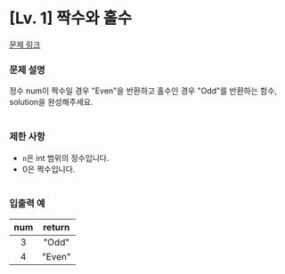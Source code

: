 # [Lv. 1] 짝수와 홀수
[문제 링크](https://school.programmers.co.kr/learn/courses/30/lessons/12937?language=python3) 

### 문제 설명
정수 num이 짝수일 경우 "Even"을 반환하고 홀수인 경우 "Odd"를 반환하는 함수, solution을 완성해주세요.
<br/><br/>

### 제한 사항
- `n`은 int 범위의 정수입니다.
- 0은 짝수입니다.
<br/><br/>

### 입출력 예
| num | return |
|:------:|:------:|
|   3    | "Odd" |
|   4   | "Even" |